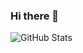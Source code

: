 ### Hi there 👋

![GitHub Stats](https://github-readme-stats.vercel.app/api?username=Sven-Niehus&show_icons=true&theme=dracula&count_private=true&hide=stars)

<!--
**Sven-Niehus/Sven-Niehus** is a ✨ _special_ ✨ repository because its `README.md` (this file) appears on your GitHub profile.

Here are some ideas to get you started:

- 🔭 I’m currently working on ...
- 🌱 I’m currently learning ...
- 👯 I’m looking to collaborate on ...
- 🤔 I’m looking for help with ...
- 💬 Ask me about ...
- 📫 How to reach me: ...
- 😄 Pronouns: ...
- ⚡ Fun fact: ...
-->
